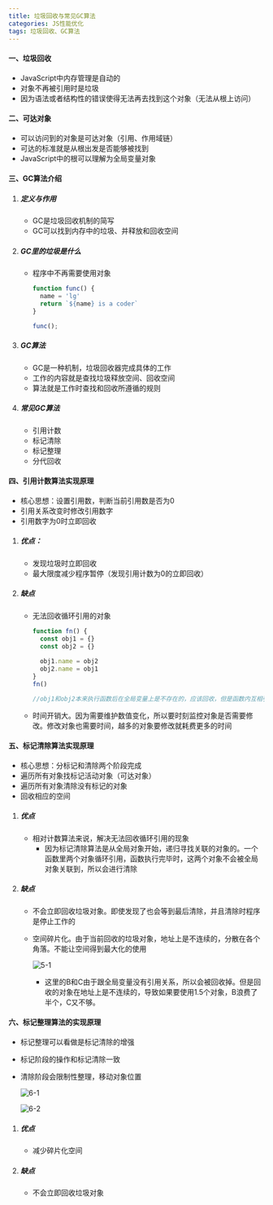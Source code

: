 ```yaml
---
title: 垃圾回收与常见GC算法
categories: JS性能优化
tags: 垃圾回收、GC算法
---
```


#### 一、垃圾回收

- JavaScript中内存管理是自动的
- 对象不再被引用时是垃圾
- 因为语法或者结构性的错误使得无法再去找到这个对象（无法从根上访问）

<!-- more -->

#### 二、可达对象

- 可以访问到的对象是可达对象（引用、作用域链）
- 可达的标准就是从根出发是否能够被找到
- JavaScript中的根可以理解为全局变量对象


#### 三、GC算法介绍

1. ##### 定义与作用

   - GC是垃圾回收机制的简写
   - GC可以找到内存中的垃圾、并释放和回收空间

2. ##### GC里的垃圾是什么

   - 程序中不再需要使用对象

     ```js
     function func() {
       name = 'lg'
       return `${name} is a coder`
     }
     
     func();
     ```

3. ##### GC算法

   - GC是一种机制，垃圾回收器完成具体的工作
   - 工作的内容就是查找垃圾释放空间、回收空间
   - 算法就是工作时查找和回收所遵循的规则

4. ##### 常见GC算法

   - 引用计数
   - 标记清除
   - 标记整理
   - 分代回收


#### 四、引用计数算法实现原理

- 核心思想：设置引用数，判断当前引用数是否为0
- 引用关系改变时修改引用数字
- 引用数字为0时立即回收

1. ##### 优点：

   - 发现垃圾时立即回收
   - 最大限度减少程序暂停（发现引用计数为0的立即回收）

2. ##### 缺点

   - 无法回收循环引用的对象

     ```js
     function fn() {
       const obj1 = {}
       const obj2 = {}
       
       obj1.name = obj2
       obj2.name = obj1
     }
     fn()
     
     //obj1和obj2本来执行函数后在全局变量上是不存在的，应该回收，但是函数内互相引用，计数器不为0，所以无法回收
     ```

   - 时间开销大。因为需要维护数值变化，所以要时刻监控对象是否需要修改。修改对象也需要时间，越多的对象要修改就耗费更多的时间


#### 五、标记清除算法实现原理

- 核心思想：分标记和清除两个阶段完成
- 遍历所有对象找标记活动对象（可达对象）
- 遍历所有对象清除没有标记的对象
- 回收相应的空间

1. ##### 优点

   - 相对计数算法来说，解决无法回收循环引用的现象
     - 因为标记清除算法是从全局对象开始，递归寻找关联的对象的。一个函数里两个对象循环引用，函数执行完毕时，这两个对象不会被全局对象关联到，所以会进行清除

2. ##### 缺点

   - 不会立即回收垃圾对象。即使发现了也会等到最后清除，并且清除时程序是停止工作的

   - 空间碎片化。由于当前回收的垃圾对象，地址上是不连续的，分散在各个角落。不能让空间得到最大化的使用

     ![5-1](5-1.png)

     - 这里的B和C由于跟全局变量没有引用关系，所以会被回收掉。但是回收的对象在地址上是不连续的，导致如果要使用1.5个对象，B浪费了半个，C又不够。


#### 六、标记整理算法的实现原理

- 标记整理可以看做是标记清除的增强

- 标记阶段的操作和标记清除一致

- 清除阶段会限制性整理，移动对象位置

  ![6-1](6-1.png)

  ![6-2](6-2.png)

1. ##### 优点

   - 减少碎片化空间

2. ##### 缺点

   - 不会立即回收垃圾对象
